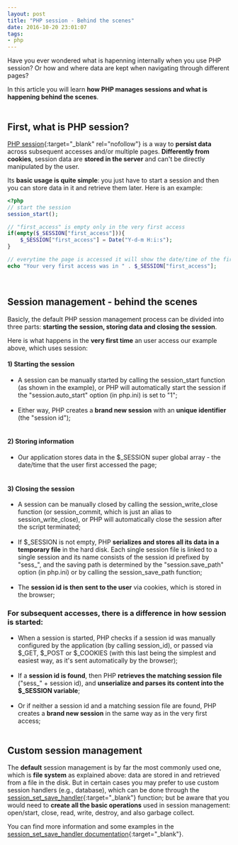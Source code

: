 ```yaml
---
layout: post
title: "PHP session - Behind the scenes"
date: 2016-10-20 23:01:07
tags:
- php
---
```


Have you ever wondered what is hapenning internally when you use PHP session? Or how and where data are kept when navigating through different pages?

In this article you will learn **how PHP manages sessions and what is happening behind the scenes**.
<br><br>

## First, what is PHP session?
[PHP session](http://php.net/sessions){:target="_blank" rel="nofollow"} is a way to **persist data** across subsequent accesses and/or multiple pages. **Differently from cookies**, session data are **stored in the server** and can't be directly manipulated by the user.

Its **basic usage is quite simple**: you just have to start a session and then you can store data in it and retrieve them later. Here is an example:

```php
<?php
// start the session
session_start();

// "first_access" is empty only in the very first access
if(empty($_SESSION["first_access"])){
	$_SESSION["first_access"] = Date("Y-d-m H:i:s");
}

// everytime the page is accessed it will show the date/time of the first access
echo "Your very first access was in " . $_SESSION["first_access"];
```
<br>

## Session management - behind the scenes
Basicly, the default PHP session management process can be divided into three parts: **starting the session, storing data and closing the session**.

Here is what happens in the **very first time** an user access our example above, which uses session:
<br>

#### 1) Starting the session
- A session can be manually started by calling the session_start function (as shown in the example), or PHP will automatically start the session if the "session.auto_start" option (in php.ini) is set to "1";<br><br>
- Either way, PHP creates a **brand new session** with an **unique identifier** (the "session id");
<br><br>

#### 2) Storing information
- Our application stores data in the $\_SESSION super global array - the date/time that the user first accessed the page;
<br><br>

#### 3) Closing the session
- A session can be manually closed by calling the session_write_close function (or session_commit, which is just an alias to session_write_close), or PHP will automatically close the session after the script terminated;<br><br>
- If $\_SESSION is not empty, PHP **serializes and stores all its data in a temporary file** in the hard disk. Each single session file is linked to a single session and its name consists of the session id prefixed by "sess\_", and the saving path is determined by the "session.save_path" option (in php.ini) or by calling the session_save_path function;<br><br>
- The **session id is then sent to the user** via cookies, which is stored in the browser;

### For subsequent accesses, there is a difference in how session is started:
- When a session is started, PHP checks if a session id was manually configured by the application (by calling session_id), or passed via $\_GET, $\_POST or $\_COOKIES (with this last being the simplest and easiest way, as it's sent automatically by the browser);<br><br>
- If a **session id is found**, then PHP **retrieves the matching session file** ("sess\_" + session id), and **unserialize and parses its content into the $\_SESSION variable**;<br><br>
- Or if neither a session id and a matching session file are found, PHP creates a **brand new session** in the same way as in the very first access;
<br><br>

## Custom session management
The **default** session management is by far the most commonly used one, which is **file system** as explained above: data are stored in and retrieved from a file in the disk. But in certain cases you may prefer to use custom session handlers (e.g., database), which can be done through the [session_set_save_handler](http://php.net/session_set_save_handler){:target="_blank"} function; but be aware that you would need to **create all the basic operations** used in session management: open/start, close, read, write, destroy, and also garbage collect.

You can find more information and some examples in the [session_set_save_handler documentation](http://php.net/session_set_save_handler){:target="_blank"}.
